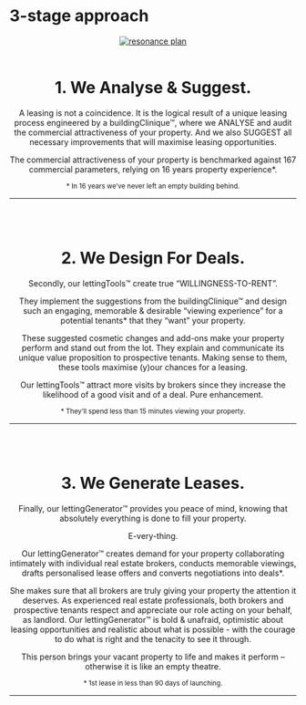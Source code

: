 <h1>3-stage approach</h1>

<div style="text-align: center;">

<a href="https://img.flatturtle.com/resonance/1-big.png" class="fancybox"><img src="https://img.flatturtle.com/resonance/1.png" alt="resonance plan" /></a>
<br><br>
<h1>1. We Analyse & Suggest.</h1>


<div class="row">
<div class="col-md-10 col-md-offset-1">
<p>A leasing is not a coincidence. It is the logical result of a unique leasing process engineered by a buildingClinique™, where we ANALYSE and audit the commercial attractiveness of your property. And we also SUGGEST all necessary improvements  that will maximise leasing opportunities.<br /></p>


<p>The commercial attractiveness of your property is benchmarked against 167 commercial parameters, relying on 16 years property experience*.<br /></p>


<small>* In 16 years we’ve never left an empty building behind.</small>

</div>
</div>

<hr>

<br><br>
<h1>2. We Design For Deals.</h1>


<div class="row">
<div class="col-md-10 col-md-offset-1">
<p>Secondly, our lettingTools™ create true “WILLINGNESS-TO-RENT”.<br /></p>

<p>They implement the suggestions from the buildingClinique™ and design such an engaging, memorable & desirable “viewing experience” for a potential tenants* that they “want” your property.<br /></p>

<p>These suggested cosmetic changes and add-ons make your property perform and stand out from the lot. They explain and communicate its unique value proposition to prospective tenants. Making sense to them, these tools maximise (y)our chances for a leasing.<br /></p>

<p>Our lettingTools™ attract more visits by brokers since they increase the likelihood of a good visit and of a deal. Pure enhancement.<br /></p>

<small>* They’ll spend less than 15 minutes viewing your property.</small>


</div>
</div>

<hr>

<br><br>
<h1>3. We Generate Leases.</h1>


<div class="row">
<div class="col-md-10 col-md-offset-1">
<p>Finally, our lettingGenerator™ provides you peace of mind, knowing that absolutely everything is done to fill your property.</p>
<p>E-very-thing.<br /></p>

<p>Our lettingGenerator™ creates demand for your property collaborating intimately with individual real estate brokers, conducts memorable viewings, drafts personalised lease offers and converts negotiations into deals*.<br /></p>

<p>She makes sure that all brokers are truly giving your property the attention it deserves. As experienced real estate professionals, both brokers and prospective tenants respect and appreciate our role acting on your behalf, as landlord. Our lettingGenerator™ is bold & unafraid, optimistic about leasing opportunities and realistic about what is possible - with the courage to do what is right and the tenacity to see it through.<br /></p>

<p>This person brings your vacant property to life and makes it perform – otherwise it is like an empty theatre.<br /></p>

<small>* 1st lease in less than 90 days of launching.</small>


</div>
</div>

<hr>
